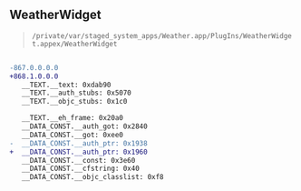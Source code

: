 ## WeatherWidget

> `/private/var/staged_system_apps/Weather.app/PlugIns/WeatherWidget.appex/WeatherWidget`

```diff

-867.0.0.0.0
+868.1.0.0.0
   __TEXT.__text: 0xdab90
   __TEXT.__auth_stubs: 0x5070
   __TEXT.__objc_stubs: 0x1c0

   __TEXT.__eh_frame: 0x20a0
   __DATA_CONST.__auth_got: 0x2840
   __DATA_CONST.__got: 0xee0
-  __DATA_CONST.__auth_ptr: 0x1938
+  __DATA_CONST.__auth_ptr: 0x1960
   __DATA_CONST.__const: 0x3e60
   __DATA_CONST.__cfstring: 0x40
   __DATA_CONST.__objc_classlist: 0xf8

```
